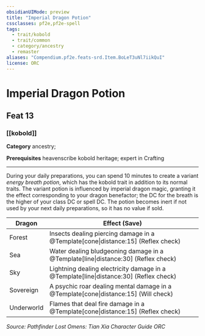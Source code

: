 ```yaml
---
obsidianUIMode: preview
title: "Imperial Dragon Potion"
cssclasses: pf2e,pf2e-spell
tags:
  - trait/kobold
  - trait/common
  - category/ancestry
  - remaster
aliases: "Compendium.pf2e.feats-srd.Item.BoLeT3uNl7iikQuI"
license: ORC
---
```

# Imperial Dragon Potion
## Feat 13
### [[kobold]]

**Category** ancestry; 



**Prerequisites** heavenscribe kobold heritage; expert in Crafting
* * *
During your daily preparations, you can spend 10 minutes to create a variant _energy breath potion_, which has the kobold trait in addition to its normal traits. The variant potion is influenced by imperial dragon magic, granting it the effect corresponding to your dragon benefactor; the DC for the breath is the higher of your class DC or spell DC. The potion becomes inert if not used by your next daily preparations, so it has no value if sold.

  

| Dragon | Effect (Save) |
| --- | --- |
| Forest | Insects dealing piercing damage in a @Template\[cone\|distance:15\] (Reflex check) |
| Sea | Water dealing bludgeoning damage in a @Template\[line\|distance:30\] (Reflex check) |
| Sky | Lightning dealing electricity damage in a @Template\[line\|distance:30\] (Reflex check) |
| Sovereign | A psychic roar dealing mental damage in a @Template\[cone\|distance:15\] (Will check) |
| Underworld | Flames that deal fire damage in a @Template\[cone\|distance:15\] (Reflex check) |

*Source: Pathfinder Lost Omens: Tian Xia Character Guide*
*ORC*